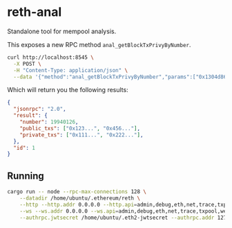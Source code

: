 # reth-anal

Standalone tool for mempool analysis.

This exposes a new RPC method `anal_getBlockTxPrivyByNumber`.

```bash
curl http://localhost:8545 \
  -X POST \
  -H "Content-Type: application/json" \
  --data '{"method":"anal_getBlockTxPrivyByNumber","params":["0x1304d86"],"id":1,"jsonrpc":"2.0"}'
```

Which will return you the following results:

```json
{
  "jsonrpc": "2.0",
  "result": {
    "number": 19940126,
    "public_txs": ["0x123...", "0x456..."],
    "private_txs": ["0x111...", "0x222..."],
  },
  "id": 1
}
```

## Running

```bash
cargo run -- node --rpc-max-connections 128 \
    --datadir /home/ubuntu/.ethereum/reth \
    --http --http.addr 0.0.0.0 --http.api=admin,debug,eth,net,trace,txpool,web3,rpc,reth,ots \
    --ws --ws.addr 0.0.0.0 --ws.api=admin,debug,eth,net,trace,txpool,web3,rpc,reth,ots \
    --authrpc.jwtsecret /home/ubuntu/.eth2-jwtsecret --authrpc.addr 127.0.0.1 --authrpc.port 8551 --txpool.pending-max-size 500 --txpool.pending-max-count 100000
```